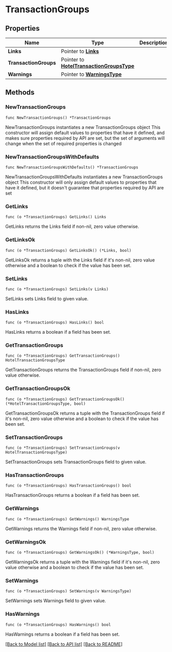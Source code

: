 # TransactionGroups

## Properties

Name | Type | Description | Notes
------------ | ------------- | ------------- | -------------
**Links** | Pointer to [**Links**](Links.md) |  | [optional] 
**TransactionGroups** | Pointer to [**HotelTransactionGroupsType**](HotelTransactionGroupsType.md) |  | [optional] 
**Warnings** | Pointer to [**WarningsType**](WarningsType.md) |  | [optional] 

## Methods

### NewTransactionGroups

`func NewTransactionGroups() *TransactionGroups`

NewTransactionGroups instantiates a new TransactionGroups object
This constructor will assign default values to properties that have it defined,
and makes sure properties required by API are set, but the set of arguments
will change when the set of required properties is changed

### NewTransactionGroupsWithDefaults

`func NewTransactionGroupsWithDefaults() *TransactionGroups`

NewTransactionGroupsWithDefaults instantiates a new TransactionGroups object
This constructor will only assign default values to properties that have it defined,
but it doesn't guarantee that properties required by API are set

### GetLinks

`func (o *TransactionGroups) GetLinks() Links`

GetLinks returns the Links field if non-nil, zero value otherwise.

### GetLinksOk

`func (o *TransactionGroups) GetLinksOk() (*Links, bool)`

GetLinksOk returns a tuple with the Links field if it's non-nil, zero value otherwise
and a boolean to check if the value has been set.

### SetLinks

`func (o *TransactionGroups) SetLinks(v Links)`

SetLinks sets Links field to given value.

### HasLinks

`func (o *TransactionGroups) HasLinks() bool`

HasLinks returns a boolean if a field has been set.

### GetTransactionGroups

`func (o *TransactionGroups) GetTransactionGroups() HotelTransactionGroupsType`

GetTransactionGroups returns the TransactionGroups field if non-nil, zero value otherwise.

### GetTransactionGroupsOk

`func (o *TransactionGroups) GetTransactionGroupsOk() (*HotelTransactionGroupsType, bool)`

GetTransactionGroupsOk returns a tuple with the TransactionGroups field if it's non-nil, zero value otherwise
and a boolean to check if the value has been set.

### SetTransactionGroups

`func (o *TransactionGroups) SetTransactionGroups(v HotelTransactionGroupsType)`

SetTransactionGroups sets TransactionGroups field to given value.

### HasTransactionGroups

`func (o *TransactionGroups) HasTransactionGroups() bool`

HasTransactionGroups returns a boolean if a field has been set.

### GetWarnings

`func (o *TransactionGroups) GetWarnings() WarningsType`

GetWarnings returns the Warnings field if non-nil, zero value otherwise.

### GetWarningsOk

`func (o *TransactionGroups) GetWarningsOk() (*WarningsType, bool)`

GetWarningsOk returns a tuple with the Warnings field if it's non-nil, zero value otherwise
and a boolean to check if the value has been set.

### SetWarnings

`func (o *TransactionGroups) SetWarnings(v WarningsType)`

SetWarnings sets Warnings field to given value.

### HasWarnings

`func (o *TransactionGroups) HasWarnings() bool`

HasWarnings returns a boolean if a field has been set.


[[Back to Model list]](../README.md#documentation-for-models) [[Back to API list]](../README.md#documentation-for-api-endpoints) [[Back to README]](../README.md)


